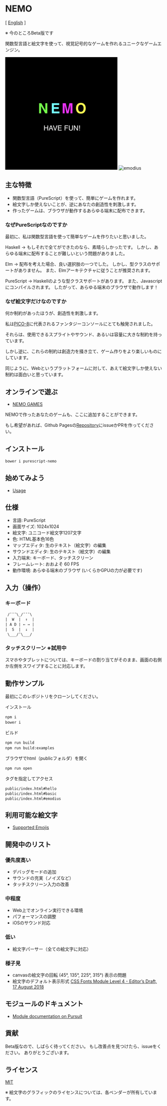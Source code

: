 # NEMO

[ [English](README.md) ]

※ 今のところBeta版です

関数型言語と絵文字を使って、視覚記号的なゲームを作れるユニークなゲームエンジン。

![nemo](nemo.png)
![emodius](https://opyapeus.github.io/nemo/img/emodius-half.gif)

## 主な特徴

- 関数型言語（PureScript）を使って、簡単にゲームを作れます。
- 絵文字しか使えないことが、逆にあなたの創造性を刺激します。
- 作ったゲームは、ブラウザが動作するあらゆる端末に配布できます。

### なぜPureScriptなのですか

最初に、私は関数型言語を使って簡単なゲームを作りたいと思いました。

Haskell ->
もしそれで全てができたのなら、素晴らしかったです。
しかし、あらゆる端末に配布することが難しいという問題がありました。

Elm ->
配布を考えた場合、良い選択肢の一つでした。
しかし、型クラスのサポートがありません。
また、Elmアーキテクチャに従うことが推奨されます。

PureScript ->
Haskellのような型クラスサポートがあります。
また、Javascriptにコンパイルされます。
したがって、あらゆる端末のブラウザで動作します！

### なぜ絵文字だけなのですか

何か制約があったほうが、創造性を刺激します。

私は[PICO-8](https://www.lexaloffle.com/pico-8.php)に代表されるファンタジーコンソールにとても触発されました。

それらは、使用できるスプライトやサウンド、あるいは容量に大きな制約を持っています。

しかし逆に、これらの制約は創造力を掻き立て、ゲーム作りをより楽しいものにしています。

同じように、Webというプラットフォームに対して、あえて絵文字しか使えない制約は面白いと思っています。

## オンラインで遊ぶ

- [NEMO GAMES](https://opyapeus.github.io/nemo/index.html)

NEMOで作ったあなたのゲームも、ここに追加することができます。

もし希望があれば、Github Pagesの[Repository](https://github.com/opyapeus/nemo)にissueかPRを作ってください。

## インストール

```sh
bower i purescript-nemo
```

## 始めてみよう

- [Usage](docs/usage.md)

## 仕様

- 言語: PureScript
- 画面サイズ: 1024x1024
- 絵文字: ユニコード絵文字1207文字
- 色: HTML基本色16色
- マップエディタ: 生のテキスト（絵文字）の編集
- サウンドエディタ: 生のテキスト（絵文字）の編集
- 入力端末: キーボード、タッチスクリーン
- フレームレート: おおよそ 60 FPS
- 動作環境: あらゆる端末のブラウザ (いくらかGPUの力が必要です)

## 入力（操作）

### キーボード

```plain
 /¯¯¯\_/¯¯¯\
|  W  |  ↑  |
| A D | ← → |
|  S  |  ↓  |
 \___/¯\___/
 ```

### タッチスクリーン ※試用中

スマホやタブレットについては、キーボードの割り当てがそのまま、画面の右側か左側をスワイプすることに対応します。

## 動作サンプル

最初にこのレポジトリをクローンしてください。

インストール

```sh
npm i
bower i
```

ビルド

```sh
npm run build
npm run build:examples
```

ブラウザでhtml（publicフォルダ）を開く

```sh
npm run open
```

タグを指定してアクセス

```url
public/index.html#hello
public/index.html#basic
public/index.html#emodius
```

## 利用可能な絵文字

- [Supported Emojis](docs/emoji.md)

## 開発中のリスト

### 優先度高い

- デバッグモードの追加
- サウンドの充実（ノイズなど）
- タッチスクリーン入力の改善

### 中程度

- Web上でオンライン実行できる環境
- パフォーマンスの調整
- iOSのサウンド対応

### 低い

- 絵文字パーサー（全ての絵文字に対応）
  
### 様子見

- canvasの絵文字の回転 (45°, 135°, 225°, 315°) 表示の問題
- 絵文字のデフォルト表示形式 [CSS Fonts Module Level 4 - Editor’s Draft, 17 August 2018](https://drafts.csswg.org/css-fonts-4/#font-variant-emoji-prop)

## モジュールのドキュメント

- [Module documentation on Pursuit](https://pursuit.purescript.org/packages/purescript-nemo/)

## 貢献

Beta版なので、しばらく待ってください。
もし改善点を見つけたら、issueをください。
ありがとうございます。

## ライセンス

[MIT](LICENSE)

※ 絵文字のグラフィックのライセンスについては、各ベンダーが所有しています。
